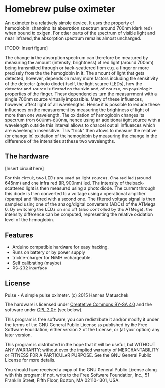 # Homebrew pulse oximeter 

An oximeter is a relatively simple device. It uses the property of hemoglobin, changing its absorption spectrum around 700nm (dark red) when bound to oxigen. For other parts of the spectrum of visible light and near infrared, the absorption spectrum remains almost unchanged. 

[TODO: Insert figure]

The change in the absorption spectrum can therefore be measured by measuring the amount (intensity, brightness) of red light (around 700nm) being transmitted through or back-scattered from e.g. a finger or more precisely from the the hemoglobin in it. The amount of light that gets detected, however, depends on many more factors including the sensitivity of the detector (photo diode) itself, the light source (LEDs), how the detector and source is fixated on the skin and, of course, on physiologic properties of the finger. These dependencies turn the measurement with a single 700nm source virtually impossible. Many of these influences, however, affect light of all wavelengths. Hence it is possible to reduce these influences on the measurement by measuring the brightness of light of more than one wavelength. The oxidation of hemoglobin changes its spectrum from 600nm-800nm, hence using an additional light source with a wavelength outside this interval allows to chancel out all influences which are wavelength insensitive. This "trick" then allows to measure the relative (or change in) oxidation of the hemoglobin by measuring the change in the difference of the intensities at these two wavelengths. 


## The hardware

[Insert circuit here]

For this circuit, two LEDs are used as light sources. One red led (around 645nm) and one infra red (IR, 900nm) led. The intensity of the back-scattered light is then measured using a photo diode. The current through this diode is then converted to a voltage using a operational amplifier (opamp) and filtered with a second one. The filtered voltage signal is then sampled using one of the analog/digital converters (ADCs) of the ATMega 8. By switching the LEDs on and off (also controlled by the ATMega), the intensity difference can be computed, representing the relative oxidation level of the hemoglobin.

 
## Features

 * Arduino compatible hardware for easy hacking.
 * Runs on battery or by power supply
 * trickle-charger for NiMH rechargeable.
 * Self calibrating (maybe)
 * RS-232 interface
 

## License
Pulse - A simple pulse oximeter. (c) 2015 Hannes Matuschek <hmatuschek at gmail dot com>

The hardware is licensed under [Createtive Commons BY-SA 4.0](https://creativecommons.org/licenses/by-sa/4.0/) and the software under [GPL 2.0+](https://www.gnu.org/licenses/old-licenses/gpl-2.0.txt) (see below).

This program is free software; you can redistribute it and/or
modify it under the terms of the GNU General Public License
as published by the Free Software Foundation; either version 2
of the License, or (at your option) any later version.</p>

This program is distributed in the hope that it will be useful,
but WITHOUT ANY WARRANTY; without even the implied warranty of
MERCHANTABILITY or FITNESS FOR A PARTICULAR PURPOSE.  See the
GNU General Public License for more details.

You should have received a copy of the GNU General Public License
along with this program; if not, write to the Free Software
Foundation, Inc., 51 Franklin Street, Fifth Floor, Boston, MA  02110-1301, USA.
